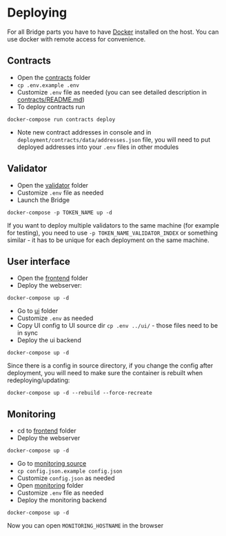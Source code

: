 # Deploying
For all Bridge parts you have to have [Docker](https://www.docker.com/) installed on the host. You can use docker with remote access for convenience.

## Contracts

- Open the [contracts](./contracts) folder
- `cp .env.example .env`
- Customize `.env` file as needed (you can see detailed description in [contracts/README.md](contracts/README.md))
- To deploy contracts run
```
docker-compose run contracts deploy
```
- Note new contract addresses in console and in `deployment/contracts/data/addresses.json` file, you will
  need to put deployed addresses into your `.env` files in other modules

## Validator
- Open the [validator](./validator) folder
- Customize `.env` file as needed
- Launch the Bridge
```
docker-compose -p TOKEN_NAME up -d
```
If you want to deploy multiple validators to the same machine (for example for testing), 
you need to  use `-p TOKEN_NAME_VALIDATOR_INDEX` or something similar - it has to be unique for 
each deployment on the same machine.

## User interface
- Open the [frontend](./frontend) folder
- Deploy the webserver:
```
docker-compose up -d
``` 
- Go to [ui](./ui) folder
- Customize `.env` as needed
- Copy UI config to UI source dir `cp .env ../ui/` - those files need to be in sync 
- Deploy the ui backend
```
docker-compose up -d
```
Since there is a config in source directory, if you change the config after deployment,
you will need to make sure the container is rebuilt when redeploying/updating:
```
docker-compose up -d --rebuild --force-recreate
```

## Monitoring
- cd to [frontend](./frontend) folder
- Deploy the webserver
```
docker-compose up -d
``` 
- Go to [monitoring source](../monitor)
- `cp config.json.example config.json`
- Customize `config.json` as needed
- Open [monitoring](./monitoring) folder
- Customize `.env` file as needed
- Deploy the monitoring backend
```
docker-compose up -d
```

Now you can open `MONITORING_HOSTNAME` in the browser